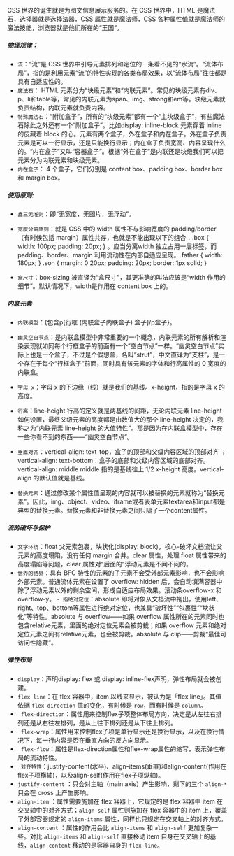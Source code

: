 CSS 世界的诞生就是为图文信息展示服务的。在 CSS 世界中，HTML 是魔法石，选择器就是选择法器，CSS 属性就是魔法师，CSS 各种属性值就是魔法师的魔法技能，浏览器就是他们所在的“王国”。

##### 物理规律：

- `流`：“流”是 CSS 世界中引导元素排列和定位的一条看不见的“水流”。“流体布局”，指的是利用元素“流”的特性实现的各类布局效果，以“流体布局”往往都是具有自适应性的。
- `魔法石`： HTML 元素分为“块级元素”和“内联元素”。常见的块级元素有div、p、li和table等，常见的内联元素为span、img、strong和em等。块级元素就负责结构，内联元素就负责内容。
- `特殊魔法石`：“附加盒子”，所有的“块级元素”都有一个“主块级盒子”，有些魔法石除此之外还有一个“附加盒子”。比如display: inline-block 元素穿着 inline 的皮藏着 block 的心。元素有两个盒子，外在盒子和内在盒子。外在盒子负责元素是可以一行显示，还是只能换行显示；内在盒子负责宽高、内容呈现什么的。“内在盒子”又叫“容器盒子”。根据“外在盒子”是内联还是块级我们可以把元素分为内联元素和块级元素。
- `内在盒子`： 4 个盒子，它们分别是 content box、padding box、border box 和 margin box。

##### 使用原则:

- `鑫三无准则`：即“无宽度，无图片，无浮动”。

- `宽度分离原则`：就是 CSS 中的 width 属性不与影响宽度的 padding/border（有时候包括 margin）属性共存，也就是不能出现以下的组合：.box { width: 100px; padding: 20px; } 。应当分离width 独立占用一层标签，而padding、border、margin 利用流动性在内部自适应呈现。.father {  width: 180px; } .son {  margin: 0 20px;  padding: 20px;  border: 1px solid; } 

- `盒尺寸`：box-sizing 被直译为“盒尺寸”，其更准确的叫法应该是“width 作用的细节”。默认情况下，width是作用在 content box 上的。

##### 内联元素

-  `内联模型`：{包含p[行框 (内联盒子内联盒子) 盒子]/p盒子}。

- `幽灵空白节点`：是内联盒模型中非常重要的一个概念，内联元素的所有解析和渲染表现就如同每个行框盒子的前面有一个“空白节点”一样。“幽灵空白节点”实际上也是一个盒子，不过是个假想盒，名叫“strut”，中文直译为“支柱”，是一个存在于每个“行框盒子”前面，同时具有该元素的字体和行高属性的 0 宽度的内联盒。

- `字母 x`：字母 x 的下边缘（线）就是我们的基线。x-height，指的是字母 x 的高度。

- `行高`：line-height 行高的定义就是两基线的间距，无论内联元素 line-height 如何设置，最终父级元素的高度都是由数值大的那个 line-height 决定的，我称之为“内联元素 line-height 的大值特性”。那是因为在内联盒模型中，存在一些你看不到的东西——“幽灵空白节点”。

- `垂直对齐`：vertical-align: text-top，盒子的顶部和父级内容区域的顶部对齐 ；vertical-align: text-bottom：盒子的底部和父级内容区域的底部对齐。vertical-align: middle middle 指的是基线往上 1/2 x-height 高度。vertical-align 的默认值就是基线。

- `替换元素`：通过修改某个属性值呈现的内容就可以被替换的元素就称为“替换元素”。因此，img、object、video、iframe或者表单元素textarea和input都是典型的替换元素。替换元素和非替换元素之间只隔了一个content属性。

##### 流的破坏与保护

- `文字环绕`：float 父元素包裹，块状化(display: block)，核心-破坏文档流让父元素的高度塌陷，没有任何 margin 合并。clear 属性，处理 float 属性带来的高度塌陷等问题，clear 属性对“后面的”浮动元素是不闻不问的。
- `世界的结界`：具有 BFC 特性的元素的子元素不会受外部元素影响，也不会影响外部元素。普通流体元素在设置了 overflow: hidden 后，会自动填满容器中除了浮动元素以外的剩余空间，形成自适应布局效果。滚动条overflow-x 和 overflow-y。
-` 指绝对定位`：absolute 即将对象从文档流中拖出，使用left、right、top、bottom等属性进行绝对定位，也兼具“破坏性”“包裹性”“块状化”等特性。absolute 与 overflow——如果 overflow 属性所在的元素同时也包含relative元素，里面的绝对定位元素会被剪裁；如果 overflow 元素和绝对定位元素之间有relative元素，也会被剪裁。absolute 与 clip——剪裁“最佳可访问性隐藏”。

##### 弹性布局

- `display`：声明display: flex 或 display: inline-flex声明，弹性布局就会被创建。
- `flex line`：在 flex 容器中，item 以线来显示，被认为是「flex line」。其值依据 `flex-direction` 值的变化，有时候是 `row`，而有时候是 `column`。
- ` flex-direction`：属性用来控制flex子项整体布局方向，决定是从左往右排列还是从右往左排列，是从上往下排列还是从下往上排列。
- ` flex-wrap`：属性用来控制flex子项是单行显示还是换行显示，以及在换行情况下，每一行内容是否在垂直方向的反方向显示。
- ` flex-flow`：属性是flex-direction属性和flex-wrap属性的缩写，表示弹性布局的流动特性。
- ` 对齐特性`：justify-content(水平)、align-items(垂直)和align-content(作用在flex子项横轴)，以及align-self(作用在flex子项纵轴)。
- `justify-content` ：只会对主轴（main axis）产生影响，剩下的三个 `align-*` 只会在 cross 上产生影响。
- `align-item` ：属性需要施加在 flex 容器上，它规定的是 flex 容器中 item 在交叉轴中的对齐方式；`align-self` 属性则施加在 flex 容器中的 item 上，覆盖了外部容器规定的 `align-items` 属性，同样也只规定在交叉轴上的对齐方式。
- `align-content` ：属性的作用会比 `align-items` 和 `align-self` 更加复杂一些。对比 `align-items` 和 `align-self` 直接移动 item 自身在交叉轴上的基线，`align-content` 移动的是容器自身的 `flex line`。
